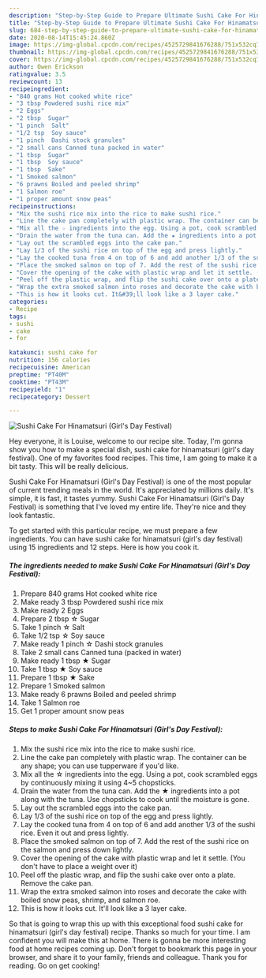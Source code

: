 ```yaml
---
description: "Step-by-Step Guide to Prepare Ultimate Sushi Cake For Hinamatsuri (Girl&amp;#39;s Day Festival)"
title: "Step-by-Step Guide to Prepare Ultimate Sushi Cake For Hinamatsuri (Girl&amp;#39;s Day Festival)"
slug: 684-step-by-step-guide-to-prepare-ultimate-sushi-cake-for-hinamatsuri-girl-and-39-s-day-festival
date: 2020-08-14T15:45:24.860Z
image: https://img-global.cpcdn.com/recipes/4525729841676288/751x532cq70/sushi-cake-for-hinamatsuri-girls-day-festival-recipe-main-photo.jpg
thumbnail: https://img-global.cpcdn.com/recipes/4525729841676288/751x532cq70/sushi-cake-for-hinamatsuri-girls-day-festival-recipe-main-photo.jpg
cover: https://img-global.cpcdn.com/recipes/4525729841676288/751x532cq70/sushi-cake-for-hinamatsuri-girls-day-festival-recipe-main-photo.jpg
author: Owen Erickson
ratingvalue: 3.5
reviewcount: 13
recipeingredient:
- "840 grams Hot cooked white rice"
- "3 tbsp Powdered sushi rice mix"
- "2 Eggs"
- "2 tbsp  Sugar"
- "1 pinch  Salt"
- "1/2 tsp  Soy sauce"
- "1 pinch  Dashi stock granules"
- "2 small cans Canned tuna packed in water"
- "1 tbsp  Sugar"
- "1 tbsp  Soy sauce"
- "1 tbsp  Sake"
- "1 Smoked salmon"
- "6 prawns Boiled and peeled shrimp"
- "1 Salmon roe"
- "1 proper amount snow peas"
recipeinstructions:
- "Mix the sushi rice mix into the rice to make sushi rice."
- "Line the cake pan completely with plastic wrap. The container can be any shape; you can use tupperware if you&#39;d like."
- "Mix all the ☆ ingredients into the egg. Using a pot, cook scrambled eggs by continuously mixing it using 4~5 chopsticks."
- "Drain the water from the tuna can. Add the ★ ingredients into a pot along with the tuna. Use chopsticks to cook until the moisture is gone."
- "Lay out the scrambled eggs into the cake pan."
- "Lay 1/3 of the sushi rice on top of the egg and press lightly."
- "Lay the cooked tuna from 4 on top of 6 and add another 1/3 of the sushi rice. Even it out and press lightly."
- "Place the smoked salmon on top of 7. Add the rest of the sushi rice on the salmon and press down lightly."
- "Cover the opening of the cake with plastic wrap and let it settle. (You don&#39;t have to place a weight over it)"
- "Peel off the plastic wrap, and flip the sushi cake over onto a plate. Remove the cake pan."
- "Wrap the extra smoked salmon into roses and decorate the cake with boiled snow peas, shrimp, and salmon roe."
- "This is how it looks cut. It&#39;ll look like a 3 layer cake."
categories:
- Recipe
tags:
- sushi
- cake
- for

katakunci: sushi cake for 
nutrition: 156 calories
recipecuisine: American
preptime: "PT40M"
cooktime: "PT43M"
recipeyield: "1"
recipecategory: Dessert

---
```



![Sushi Cake For Hinamatsuri (Girl&#39;s Day Festival)](https://img-global.cpcdn.com/recipes/4525729841676288/751x532cq70/sushi-cake-for-hinamatsuri-girls-day-festival-recipe-main-photo.jpg)

Hey everyone, it is Louise, welcome to our recipe site. Today, I'm gonna show you how to make a special dish, sushi cake for hinamatsuri (girl&#39;s day festival). One of my favorites food recipes. This time, I am going to make it a bit tasty. This will be really delicious.



Sushi Cake For Hinamatsuri (Girl&#39;s Day Festival) is one of the most popular of current trending meals in the world. It's appreciated by millions daily. It's simple, it is fast, it tastes yummy. Sushi Cake For Hinamatsuri (Girl&#39;s Day Festival) is something that I've loved my entire life. They're nice and they look fantastic.


To get started with this particular recipe, we must prepare a few ingredients. You can have sushi cake for hinamatsuri (girl&#39;s day festival) using 15 ingredients and 12 steps. Here is how you cook it.

<!--inarticleads1-->

##### The ingredients needed to make Sushi Cake For Hinamatsuri (Girl&#39;s Day Festival):

1. Prepare 840 grams Hot cooked white rice
1. Make ready 3 tbsp Powdered sushi rice mix
1. Make ready 2 Eggs
1. Prepare 2 tbsp ☆ Sugar
1. Take 1 pinch ☆ Salt
1. Take 1/2 tsp ☆ Soy sauce
1. Make ready 1 pinch ☆ Dashi stock granules
1. Take 2 small cans Canned tuna (packed in water)
1. Make ready 1 tbsp ★ Sugar
1. Take 1 tbsp ★ Soy sauce
1. Prepare 1 tbsp ★ Sake
1. Prepare 1 Smoked salmon
1. Make ready 6 prawns Boiled and peeled shrimp
1. Take 1 Salmon roe
1. Get 1 proper amount snow peas




<!--inarticleads2-->

##### Steps to make Sushi Cake For Hinamatsuri (Girl&#39;s Day Festival):

1. Mix the sushi rice mix into the rice to make sushi rice.
1. Line the cake pan completely with plastic wrap. The container can be any shape; you can use tupperware if you&#39;d like.
1. Mix all the ☆ ingredients into the egg. Using a pot, cook scrambled eggs by continuously mixing it using 4~5 chopsticks.
1. Drain the water from the tuna can. Add the ★ ingredients into a pot along with the tuna. Use chopsticks to cook until the moisture is gone.
1. Lay out the scrambled eggs into the cake pan.
1. Lay 1/3 of the sushi rice on top of the egg and press lightly.
1. Lay the cooked tuna from 4 on top of 6 and add another 1/3 of the sushi rice. Even it out and press lightly.
1. Place the smoked salmon on top of 7. Add the rest of the sushi rice on the salmon and press down lightly.
1. Cover the opening of the cake with plastic wrap and let it settle. (You don&#39;t have to place a weight over it)
1. Peel off the plastic wrap, and flip the sushi cake over onto a plate. Remove the cake pan.
1. Wrap the extra smoked salmon into roses and decorate the cake with boiled snow peas, shrimp, and salmon roe.
1. This is how it looks cut. It&#39;ll look like a 3 layer cake.




So that is going to wrap this up with this exceptional food sushi cake for hinamatsuri (girl&#39;s day festival) recipe. Thanks so much for your time. I am confident you will make this at home. There is gonna be more interesting food at home recipes coming up. Don't forget to bookmark this page in your browser, and share it to your family, friends and colleague. Thank you for reading. Go on get cooking!
